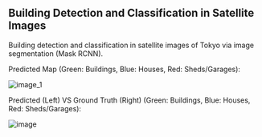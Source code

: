 ## Building Detection and Classification in Satellite Images

Building detection and classification in satellite images of Tokyo via image segmentation (Mask RCNN).

Predicted Map (Green: Buildings, Blue: Houses, Red: Sheds/Garages):

![image_1](https://user-images.githubusercontent.com/60068344/200296494-23c7b8e8-5dc2-4136-bd01-d71decdf1fc7.png)

Predicted (Left) VS Ground Truth (Right) (Green: Buildings, Blue: Houses, Red: Sheds/Garages):

![image](https://user-images.githubusercontent.com/60068344/200295675-419cfda7-1cad-4449-b980-7a1cec7b68ad.png)
